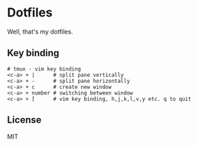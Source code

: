# Dotfiles

Well, that's my dotfiles.

## Key binding

```
# tmux - vim key binding
<c-a> + |      # split pane vertically
<c-a> + -      # split pane horizontally
<c-a> + c      # create new window
<c-a> + number # switching between window
<c-a> + [      # vim key binding, h,j,k,l,v,y etc. q to quit
```

## License

MIT

